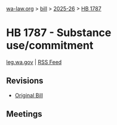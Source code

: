 [wa-law.org](/) > [bill](/bill/) > [2025-26](/bill/2025-26/) > [HB 1787](/bill/2025-26/hb/1787/)

# HB 1787 - Substance use/commitment
[leg.wa.gov](https://app.leg.wa.gov/billsummary?BillNumber=1787&Year=2025&Initiative=false) | [RSS Feed](./rss.xml)

## Revisions
* [Original Bill](1/)

## Meetings